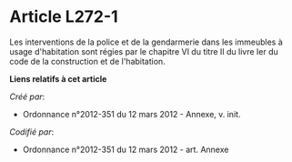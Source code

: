 # Article L272-1

Les interventions de la police et de la gendarmerie dans les immeubles à usage d'habitation sont régies par le chapitre VI du
titre II du livre Ier du code de la construction et de l'habitation.

**Liens relatifs à cet article**

_Créé par_:

  - Ordonnance n°2012-351 du 12 mars 2012 -  Annexe, v. init.

_Codifié par_:

  - Ordonnance n°2012-351 du 12 mars 2012 - art. Annexe
